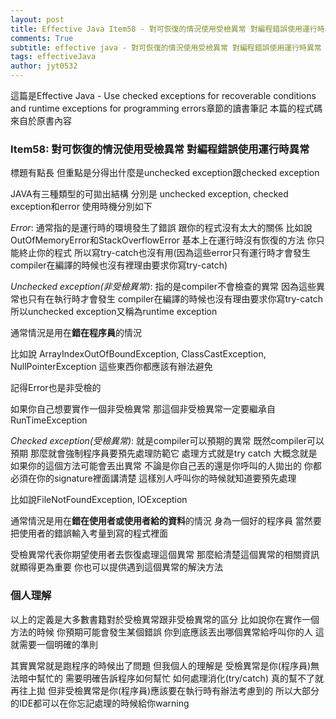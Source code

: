 ```yaml
---
layout: post
title: Effective Java Item58 - 對可恢復的情況使用受檢異常 對編程錯誤使用運行時異常 
comments: True 
subtitle: effective java - 對可恢復的情況使用受檢異常 對編程錯誤使用運行時異常
tags: effectiveJava
author: jyt0532
---
```


這篇是Effective Java - Use checked exceptions for recoverable conditions and runtime exceptions for programming errors章節的讀書筆記 本篇的程式碼來自於原書內容

### Item58: 對可恢復的情況使用受檢異常 對編程錯誤使用運行時異常

標題有點長 但重點是分得出什麼是unchecked exception跟checked exception

JAVA有三種類型的可拋出結構 分別是 unchecked exception, checked exception和error 使用時機分別如下

*Error*: 通常指的是運行時的環境發生了錯誤 跟你的程式沒有太大的關係 比如說OutOfMemoryError和StackOverflowError 基本上在運行時沒有恢復的方法 你只能終止你的程式 所以寫try-catch也沒有用(因為這些error只有運行時才會發生 compiler在編譯的時候也沒有裡理由要求你寫try-catch)

*Unchecked exception(非受檢異常)*:  指的是compiler不會檢查的異常 因為這些異常也只有在執行時才會發生 compiler在編譯的時候也沒有理由要求你寫try-catch 所以unchecked exception又稱為runtime exception

通常情況是用在**錯在程序員**的情況

比如說 ArrayIndexOutOfBoundException, ClassCastException, NullPointerException 這些東西你都應該有辦法避免

記得Error也是非受檢的

如果你自己想要實作一個非受檢異常 那這個非受檢異常一定要繼承自RunTimeException

*Checked exception(受檢異常)*: 就是compiler可以預期的異常 既然compiler可以預期 那麼就會強制程序員要預先處理防範它 處理方式就是try catch 大概念就是如果你的這個方法可能會丟出異常 不論是你自己丟的還是你呼叫的人拋出的 你都必須在你的signature裡面講清楚 這樣別人呼叫你的時候就知道要預先處理

比如說FileNotFoundException, IOException

通常情況是用在**錯在使用者或使用者給的資料**的情況 身為一個好的程序員 當然要把使用者的錯誤輸入考量到寫的程式裡面

受檢異常代表你期望使用者去恢復處理這個異常 那麼給清楚這個異常的相關資訊就顯得更為重要 你也可以提供遇到這個異常的解決方法 

### 個人理解

以上的定義是大多數書籍對於受檢異常跟非受檢異常的區分 比如說你在實作一個方法的時候 你預期可能會發生某個錯誤 你到底應該丟出哪個異常給呼叫你的人 這就需要一個明確的準則

其實異常就是跑程序的時候出了問題 但我個人的理解是 受檢異常是你(程序員)無法暗中幫忙的 需要明確告訴程序如何幫忙 如何處理消化(try/catch) 真的幫不了就再往上拋 但非受檢異常是你(程序員)應該要在執行時有辦法考慮到的 所以大部分的IDE都可以在你忘記處理的時候給你warning

